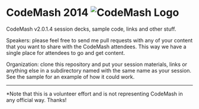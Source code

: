 CodeMash 2014   ![CodeMash Logo](http://codemash.org/Sitefinity/WebsiteTemplates/CodeMash/App_Themes/CodeMash/images/logo-codemash.png)
============

CodeMash v2.0.1.4 session decks, sample code, links and other stuff.

Speakers: please feel free to send me pull requests with any of your content that you want to share with the CodeMash attendees.  This way we have a single place for attendees to go and get content.

Organization: clone this repository and put your session materials, links or anything else in a subdirectory named with the same name as your session.  See the sample for an example of how it could work.

--- 

*Note that this is a volunteer effort and is not representing CodeMash in any official way. Thanks! 
